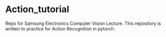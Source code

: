 # Action_tutorial
Repo for Samsung Electronics Computer Vision Lecture.
This repository is written to practice for Action Recognition in pytorch.
